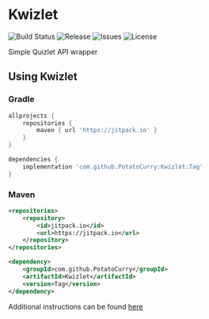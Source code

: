 # Kwizlet
![Build Status](https://img.shields.io/travis/com/PotatoCurry/Kwizlet.svg)
![Release](https://img.shields.io/github/release/PotatoCurry/Kwizlet.svg)
![Issues](https://img.shields.io/github/issues/PotatoCurry/Kwizlet.svg)
![License](https://img.shields.io/github/license/PotatoCurry/Kwizlet.svg)

Simple Quizlet API wrapper

## Using Kwizlet

### Gradle
```gradle
allprojects {
    repositories {
        maven { url 'https://jitpack.io' }
    }
}
```
```gradle
dependencies {
    implementation 'com.github.PotatoCurry:Kwizlet:Tag'
}
```

### Maven
```xml
<repositories>
    <repository>
        <id>jitpack.io</id>
        <url>https://jitpack.io</url>
    </repository>
</repositories>
```
```xml
<dependency>
    <groupId>com.github.PotatoCurry</groupId>
    <artifactId>Kwizlet</artifactId>
    <version>Tag</version>
</dependency>
```

Additional instructions can be found [here](https://jitpack.io/#PotatoCurry/Kwizlet)
